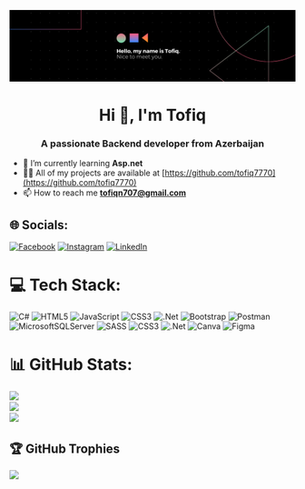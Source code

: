 ![Hi](https://raw.githubusercontent.com/tofiq7770/tofiq7770/main/Blue%20Modern%20Corporate%20Staff%20Profile%20LinkedIn%20Banner.png)

<h1 align="center">Hi 👋, I'm Tofiq</h1>
<h3 align="center">A passionate Backend developer from Azerbaijan</h3>

- 🌱 I’m currently learning **Asp.net**
- 👨‍💻 All of my projects are available at [https://github.com/tofiq7770](https://github.com/tofiq7770)
- 📫 How to reach me **tofiqn707@gmail.com**

## 🌐 Socials:
[![Facebook](https://img.shields.io/badge/Facebook-%231877F2.svg?logo=Facebook&logoColor=white)](https://facebook.com/tofiq7770) [![Instagram](https://img.shields.io/badge/Instagram-%23E4405F.svg?logo=Instagram&logoColor=white)](https://instagram.com/tofiq7770) [![LinkedIn](https://img.shields.io/badge/LinkedIn-%230077B5.svg?logo=linkedin&logoColor=white)](https://linkedin.com/in/tofiqnasibli) 

# 💻 Tech Stack:
![C#](https://img.shields.io/badge/c%23-%23239120.svg?style=for-the-badge&logo=csharp&logoColor=white) ![HTML5](https://img.shields.io/badge/html5-%23E34F26.svg?style=for-the-badge&logo=html5&logoColor=white) ![JavaScript](https://img.shields.io/badge/javascript-%23323330.svg?style=for-the-badge&logo=javascript&logoColor=%23F7DF1E) ![CSS3](https://img.shields.io/badge/css3-%231572B6.svg?style=for-the-badge&logo=css3&logoColor=white) ![.Net](https://img.shields.io/badge/.NET-5C2D91?style=for-the-badge&logo=.net&logoColor=white) ![Bootstrap](https://img.shields.io/badge/bootstrap-%238511FA.svg?style=for-the-badge&logo=bootstrap&logoColor=white) ![Postman](https://img.shields.io/badge/Postman-FF6C37?style=for-the-badge&logo=postman&logoColor=white) ![MicrosoftSQLServer](https://img.shields.io/badge/Microsoft%20SQL%20Server-CC2927?style=for-the-badge&logo=microsoft%20sql%20server&logoColor=white) ![SASS](https://img.shields.io/badge/SASS-hotpink.svg?style=for-the-badge&logo=SASS&logoColor=white) 
![CSS3](https://img.shields.io/badge/css3-%231572B6.svg?style=for-the-badge&logo=css3&logoColor=white) ![.Net](https://img.shields.io/badge/.NET-5C2D91?style=for-the-badge&logo=.net&logoColor=white) ![Canva](https://img.shields.io/badge/Canva-%2300C4CC.svg?style=for-the-badge&logo=Canva&logoColor=white) ![Figma](https://img.shields.io/badge/figma-%23F24E1E.svg?style=for-the-badge&logo=figma&logoColor=white)
# 📊 GitHub Stats:
![](https://github-readme-stats.vercel.app/api?username=tofiq7770&theme=blue_navy&hide_border=false&include_all_commits=false&count_private=true)<br/> 
![](https://github-readme-streak-stats.herokuapp.com/?user=tofiq7770&theme=blue_navy&hide_border=false)<br/> 
![](https://github-readme-stats.vercel.app/api/top-langs/?username=tofiq7770&theme=blue_navy&hide_border=false&include_all_commits=false&count_private=true&layout=compact)

## 🏆 GitHub Trophies
![](https://github-profile-trophy.vercel.app/?username=tofiq7770&theme=radical&no-frame=false&no-bg=false&margin-w=4)
